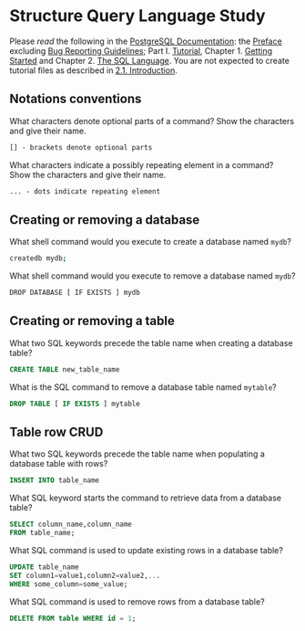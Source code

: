 # Structure Query Language Study

Please _read_ the following in the
[PostgreSQL Documentation](http://www.postgresql.org/docs/9.5/static/index.html):
the [Preface](http://www.postgresql.org/docs/9.5/static/preface.html) excluding
[Bug Reporting Guidelines](http://www.postgresql.org/docs/9.5/static/bug-reporting.html);
Part I. [Tutorial](http://www.postgresql.org/docs/9.5/static/tutorial.html),
Chapter 1. [Getting Started](http://www.postgresql.org/docs/9.5/static/tutorial-start.html)
and Chapter 2. [The SQL Language](http://www.postgresql.org/docs/9.5/static/tutorial-sql.html).
You are not expected to create tutorial files as described in [2.1. Introduction](http://www.postgresql.org/docs/9.5/static/tutorial-sql-intro.html).

## Notations conventions

What characters denote optional parts of a command?
Show the characters and give their name.

```md
[] - brackets denote optional parts
```

What characters indicate a possibly repeating element in a command?
Show the characters and give their name.

```md
... - dots indicate repeating element
```

## Creating or removing a database

What shell command would you execute to create a database named `mydb`?

```sh
createdb mydb;
```

What shell command would you execute to remove a database named `mydb`?

```sh
DROP DATABASE [ IF EXISTS ] mydb
```

## Creating or removing a table

What two SQL keywords precede the table name when creating a database table?

```sql
CREATE TABLE new_table_name
```

What is the SQL command to remove a database table named `mytable`?

```sql
DROP TABLE [ IF EXISTS ] mytable
```

## Table row CRUD

What two SQL keywords precede the table name when populating
a database table with rows?

```sql
INSERT INTO table_name
```

What SQL keyword starts the command to retrieve data from a database table?

```sql
SELECT column_name,column_name
FROM table_name;
```

What SQL command is used to update existing rows in a database table?

```sql
UPDATE table_name
SET column1=value1,column2=value2,...
WHERE some_column=some_value;
```

What SQL command is used to remove rows from a database table?

```sql
DELETE FROM table WHERE id = 1;
```
